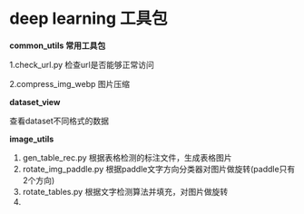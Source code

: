 # deep learning 工具包

**common_utils 常用工具包**

1.check_url.py 检查url是否能够正常访问

2.compress_img_webp 图片压缩

**dataset_view**

查看dataset不同格式的数据

**image_utils**
1. gen_table_rec.py 根据表格检测的标注文件，生成表格图片
2. rotate_img_paddle.py 根据paddle文字方向分类器对图片做旋转(paddle只有2个方向)
3. rotate_tables.py 根据文字检测算法并填充，对图片做旋转
4. 